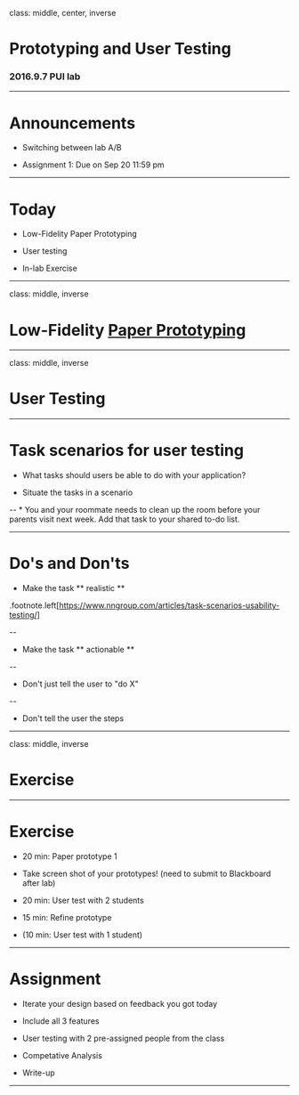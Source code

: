 class: middle, center, inverse

# Prototyping and User Testing #

### 2016.9.7 PUI lab ###

---
# Announcements

- Switching between lab A/B

- Assignment 1: Due on Sep 20 11:59 pm

---

# Today #

- Low-Fidelity Paper Prototyping

- User testing

- In-lab Exercise

---

class: middle, inverse

# Low-Fidelity [Paper Prototyping](https://www.youtube.com/watch?v=_5FGeSQ7DBU)

---
class: middle, inverse

# User Testing

---
# Task scenarios for user testing

* What tasks should users be able to do with your application?

* Situate the tasks in a scenario

--
	* You and your roommate needs to clean up the room before your parents visit next week. Add that task to your shared to-do list.

---
# Do's and Don'ts

* Make the task ** realistic **

.footnote.left[https://www.nngroup.com/articles/task-scenarios-usability-testing/]

--
* Make the task ** actionable **

--

* Don't just tell the user to "do X"

--

* Don't tell the user the steps

---
class: middle, inverse

# Exercise

---
# Exercise

* 20 min: Paper prototype 1
 * Take screen shot of your prototypes! (need to submit to Blackboard after lab)

* 20 min: User test with 2 students

* 15 min: Refine prototype

* (10 min: User test with 1 student)

---
# Assignment
* Iterate your design based on feedback you got today

* Include all 3 features

* User testing with 2 pre-assigned people from the class

* Competative Analysis

* Write-up

---

